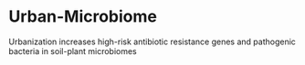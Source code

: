 # Urban-Microbiome
Urbanization increases high-risk antibiotic resistance genes and pathogenic bacteria in soil-plant microbiomes
